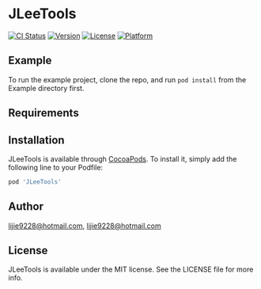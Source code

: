 # JLeeTools

[![CI Status](http://img.shields.io/travis/lijie9228@hotmail.com/JLeeTools.svg?style=flat)](https://travis-ci.org/lijie9228@hotmail.com/JLeeTools)
[![Version](https://img.shields.io/cocoapods/v/JLeeTools.svg?style=flat)](http://cocoapods.org/pods/JLeeTools)
[![License](https://img.shields.io/cocoapods/l/JLeeTools.svg?style=flat)](http://cocoapods.org/pods/JLeeTools)
[![Platform](https://img.shields.io/cocoapods/p/JLeeTools.svg?style=flat)](http://cocoapods.org/pods/JLeeTools)

## Example

To run the example project, clone the repo, and run `pod install` from the Example directory first.

## Requirements

## Installation

JLeeTools is available through [CocoaPods](http://cocoapods.org). To install
it, simply add the following line to your Podfile:

```ruby
pod 'JLeeTools'
```

## Author

lijie9228@hotmail.com, lijie9228@hotmail.com

## License

JLeeTools is available under the MIT license. See the LICENSE file for more info.
